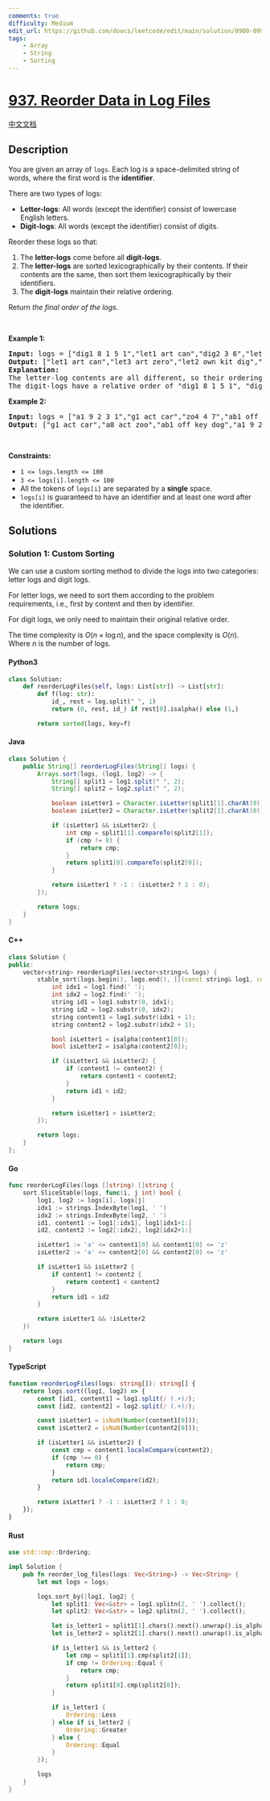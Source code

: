 ```yaml
---
comments: true
difficulty: Medium
edit_url: https://github.com/doocs/leetcode/edit/main/solution/0900-0999/0937.Reorder%20Data%20in%20Log%20Files/README_EN.md
tags:
    - Array
    - String
    - Sorting
---
```


<!-- problem:start -->

# [937. Reorder Data in Log Files](https://leetcode.com/problems/reorder-data-in-log-files)

[中文文档](/solution/0900-0999/0937.Reorder%20Data%20in%20Log%20Files/README.md)

## Description

<!-- description:start -->

<p>You are given an array of <code>logs</code>. Each log is a space-delimited string of words, where the first word is the <strong>identifier</strong>.</p>

<p>There are two types of logs:</p>

<ul>
	<li><b>Letter-logs</b>: All words (except the identifier) consist of lowercase English letters.</li>
	<li><strong>Digit-logs</strong>: All words (except the identifier) consist of digits.</li>
</ul>

<p>Reorder these logs so that:</p>

<ol>
	<li>The <strong>letter-logs</strong> come before all <strong>digit-logs</strong>.</li>
	<li>The <strong>letter-logs</strong> are sorted lexicographically by their contents. If their contents are the same, then sort them lexicographically by their identifiers.</li>
	<li>The <strong>digit-logs</strong> maintain their relative ordering.</li>
</ol>

<p>Return <em>the final order of the logs</em>.</p>

<p>&nbsp;</p>
<p><strong class="example">Example 1:</strong></p>

<pre>
<strong>Input:</strong> logs = [&quot;dig1 8 1 5 1&quot;,&quot;let1 art can&quot;,&quot;dig2 3 6&quot;,&quot;let2 own kit dig&quot;,&quot;let3 art zero&quot;]
<strong>Output:</strong> [&quot;let1 art can&quot;,&quot;let3 art zero&quot;,&quot;let2 own kit dig&quot;,&quot;dig1 8 1 5 1&quot;,&quot;dig2 3 6&quot;]
<strong>Explanation:</strong>
The letter-log contents are all different, so their ordering is &quot;art can&quot;, &quot;art zero&quot;, &quot;own kit dig&quot;.
The digit-logs have a relative order of &quot;dig1 8 1 5 1&quot;, &quot;dig2 3 6&quot;.
</pre>

<p><strong class="example">Example 2:</strong></p>

<pre>
<strong>Input:</strong> logs = [&quot;a1 9 2 3 1&quot;,&quot;g1 act car&quot;,&quot;zo4 4 7&quot;,&quot;ab1 off key dog&quot;,&quot;a8 act zoo&quot;]
<strong>Output:</strong> [&quot;g1 act car&quot;,&quot;a8 act zoo&quot;,&quot;ab1 off key dog&quot;,&quot;a1 9 2 3 1&quot;,&quot;zo4 4 7&quot;]
</pre>

<p>&nbsp;</p>
<p><strong>Constraints:</strong></p>

<ul>
	<li><code>1 &lt;= logs.length &lt;= 100</code></li>
	<li><code>3 &lt;= logs[i].length &lt;= 100</code></li>
	<li>All the tokens of <code>logs[i]</code> are separated by a <strong>single</strong> space.</li>
	<li><code>logs[i]</code> is guaranteed to have an identifier and at least one word after the identifier.</li>
</ul>

<!-- description:end -->

## Solutions

<!-- solution:start -->

### Solution 1: Custom Sorting

We can use a custom sorting method to divide the logs into two categories: letter logs and digit logs.

For letter logs, we need to sort them according to the problem requirements, i.e., first by content and then by identifier.

For digit logs, we only need to maintain their original relative order.

The time complexity is $O(n \times \log n)$, and the space complexity is $O(n)$. Where $n$ is the number of logs.

<!-- tabs:start -->

#### Python3

```python
class Solution:
    def reorderLogFiles(self, logs: List[str]) -> List[str]:
        def f(log: str):
            id_, rest = log.split(" ", 1)
            return (0, rest, id_) if rest[0].isalpha() else (1,)

        return sorted(logs, key=f)
```

#### Java

```java
class Solution {
    public String[] reorderLogFiles(String[] logs) {
        Arrays.sort(logs, (log1, log2) -> {
            String[] split1 = log1.split(" ", 2);
            String[] split2 = log2.split(" ", 2);

            boolean isLetter1 = Character.isLetter(split1[1].charAt(0));
            boolean isLetter2 = Character.isLetter(split2[1].charAt(0));

            if (isLetter1 && isLetter2) {
                int cmp = split1[1].compareTo(split2[1]);
                if (cmp != 0) {
                    return cmp;
                }
                return split1[0].compareTo(split2[0]);
            }

            return isLetter1 ? -1 : (isLetter2 ? 1 : 0);
        });

        return logs;
    }
}
```

#### C++

```cpp
class Solution {
public:
    vector<string> reorderLogFiles(vector<string>& logs) {
        stable_sort(logs.begin(), logs.end(), [](const string& log1, const string& log2) {
            int idx1 = log1.find(' ');
            int idx2 = log2.find(' ');
            string id1 = log1.substr(0, idx1);
            string id2 = log2.substr(0, idx2);
            string content1 = log1.substr(idx1 + 1);
            string content2 = log2.substr(idx2 + 1);

            bool isLetter1 = isalpha(content1[0]);
            bool isLetter2 = isalpha(content2[0]);

            if (isLetter1 && isLetter2) {
                if (content1 != content2) {
                    return content1 < content2;
                }
                return id1 < id2;
            }

            return isLetter1 > isLetter2;
        });

        return logs;
    }
};
```

#### Go

```go
func reorderLogFiles(logs []string) []string {
	sort.SliceStable(logs, func(i, j int) bool {
		log1, log2 := logs[i], logs[j]
		idx1 := strings.IndexByte(log1, ' ')
		idx2 := strings.IndexByte(log2, ' ')
		id1, content1 := log1[:idx1], log1[idx1+1:]
		id2, content2 := log2[:idx2], log2[idx2+1:]

		isLetter1 := 'a' <= content1[0] && content1[0] <= 'z'
		isLetter2 := 'a' <= content2[0] && content2[0] <= 'z'

		if isLetter1 && isLetter2 {
			if content1 != content2 {
				return content1 < content2
			}
			return id1 < id2
		}

		return isLetter1 && !isLetter2
	})

	return logs
}
```

#### TypeScript

```ts
function reorderLogFiles(logs: string[]): string[] {
    return logs.sort((log1, log2) => {
        const [id1, content1] = log1.split(/ (.+)/);
        const [id2, content2] = log2.split(/ (.+)/);

        const isLetter1 = isNaN(Number(content1[0]));
        const isLetter2 = isNaN(Number(content2[0]));

        if (isLetter1 && isLetter2) {
            const cmp = content1.localeCompare(content2);
            if (cmp !== 0) {
                return cmp;
            }
            return id1.localeCompare(id2);
        }

        return isLetter1 ? -1 : isLetter2 ? 1 : 0;
    });
}
```

#### Rust

```rust
use std::cmp::Ordering;

impl Solution {
    pub fn reorder_log_files(logs: Vec<String>) -> Vec<String> {
        let mut logs = logs;

        logs.sort_by(|log1, log2| {
            let split1: Vec<&str> = log1.splitn(2, ' ').collect();
            let split2: Vec<&str> = log2.splitn(2, ' ').collect();

            let is_letter1 = split1[1].chars().next().unwrap().is_alphabetic();
            let is_letter2 = split2[1].chars().next().unwrap().is_alphabetic();

            if is_letter1 && is_letter2 {
                let cmp = split1[1].cmp(split2[1]);
                if cmp != Ordering::Equal {
                    return cmp;
                }
                return split1[0].cmp(split2[0]);
            }

            if is_letter1 {
                Ordering::Less
            } else if is_letter2 {
                Ordering::Greater
            } else {
                Ordering::Equal
            }
        });

        logs
    }
}
```

<!-- tabs:end -->

<!-- solution:end -->

<!-- problem:end -->
